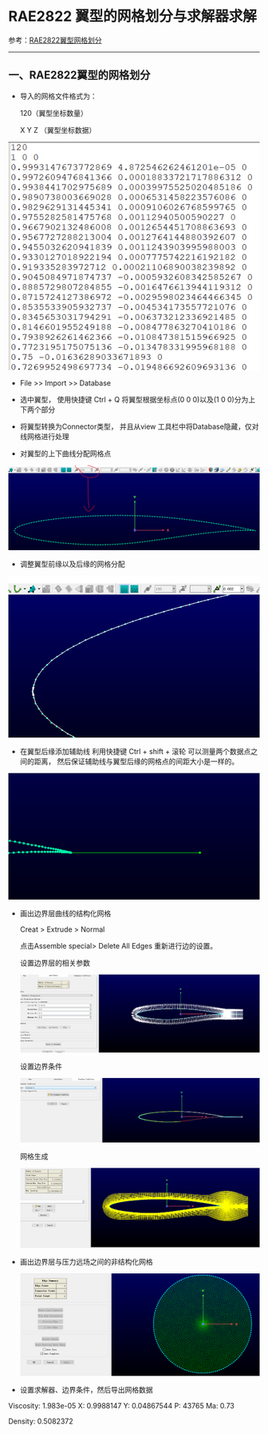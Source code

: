 # RAE2822 翼型的网格划分与求解器求解
参考：[RAE2822翼型网格划分](https://www.bilibili.com/video/BV1xg411T7xF/?spm_id_from=333.788.recommend_more_video.2&vd_source=43aa05a83871947f1aa864b1246b7e14)

---

## 一、RAE2822翼型的网格划分


* 导入的网格文件格式为：

    120（翼型坐标数量）

    X Y Z （翼型坐标数据）


<p align="center">
<img src="../images/rae1.png"/>
</p>

* File >> Import >> Database

* 选中翼型， 使用快捷键 Ctrl + Q 将翼型根据坐标点(0 0 0)以及(1 0 0)分为上下两个部分

* 将翼型转换为Connector类型， 并且从view 工具栏中将Database隐藏，仅对线网格进行处理

* 对翼型的上下曲线分配网格点

<p align="center">
<img src="../images/rae2.png"/>
</p>

* 调整翼型前缘以及后缘的网格分配
<p align="center">
<img src="../images/rae3.png"/>
</p>

* 在翼型后缘添加辅助线
利用快捷键 Ctrl + shift + 滚轮 可以测量两个数据点之间的距离， 然后保证辅助线与翼型后缘的网格点的间距大小是一样的。
<p align="center">
<img src="../images/rae4.png"/>
</p>

* 画出边界层曲线的结构化网格

     Creat > Extrude > Normal
  
    点击Assemble special> Delete All Edges 重新进行边的设置。
     
    设置边界层的相关参数
    <p align="center">
    <img src="../images/rae5.png"/>
    </p>
    设置边界条件
    <p align="center">
    <img src="../images/rae6.png"/>
    </p>
    网格生成
    <p align="center">
    <img src="../images/rae7.png"/>
    </p>
* 画出边界层与压力远场之间的非结构化网格
  <p align="center">
    <img src="../images/rae8.png"/>
    </p>
* 设置求解器、边界条件，然后导出网格数据

Viscosity: 1.983e-05
X:         0.9988147
Y:         0.04867544
P:         43765
Ma:        0.73

Density: 0.5082372